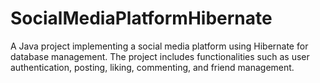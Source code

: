 # SocialMediaPlatformHibernate
A Java project implementing a social media platform using Hibernate for database management. The project includes functionalities such as user authentication, posting, liking, commenting, and friend management.
